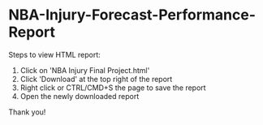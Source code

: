 # NBA-Injury-Forecast-Performance-Report

Steps to view HTML report:
1. Click on 'NBA Injury Final Project.html'
2. Click 'Download' at the top right of the report
3. Right click or CTRL/CMD+S the page to save the report
4. Open the newly downloaded report

Thank you!
